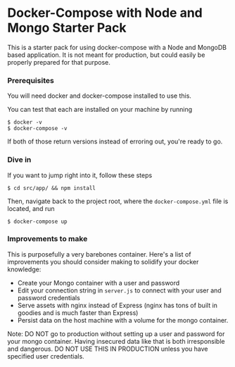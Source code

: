 # Docker-Compose with Node and Mongo Starter Pack
This is a starter pack for using docker-compose with a Node and MongoDB based application. 
It is not meant for production, but could easily be properly prepared for that purpose. 


### Prerequisites 
You will need docker and docker-compose installed to use this. 

You can test that each are installed on your machine by running 

```
$ docker -v
$ docker-compose -v
```

If both of those return versions instead of erroring out, you're ready to go. 

### Dive in
If you want to jump right into it, follow these steps 

```
$ cd src/app/ && npm install
```

Then, navigate back to the project root, where the `docker-compose.yml` file is located, 
and run 

```
$ docker-compose up
```

### Improvements to make
This is purposefully a very barebones container. Here's a list of improvements you should consider
making to solidify your docker knowledge: 

- Create your Mongo container with a user and password 
- Edit your connection string in `server.js` to connect with your user and password credentials 
- Serve assets with nginx instead of Express (nginx has tons of built in goodies and is much faster than Express) 
- Persist data on the host machine with a volume for the mongo container.

Note: DO NOT go to production without setting up a user and password for your mongo container. 
Having insecured data like that is both irresponsible and dangerous. DO NOT USE THIS IN PRODUCTION unless you 
have specified user credentials. 
